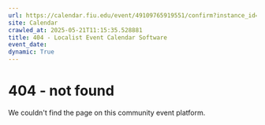 ```yaml
---
url: https://calendar.fiu.edu/event/49109765919551/confirm?instance_id=49109765953365&return=https%3A%2F%2Fcalendar.fiu.edu%2Fcalendar%3Fevent_types%255B%255D%3D127590
site: Calendar
crawled_at: 2025-05-21T11:15:35.528881
title: 404 - Localist Event Calendar Software
event_date: 
dynamic: True
---
```


# 404 - not found
We couldn't find the page on this community event platform.
